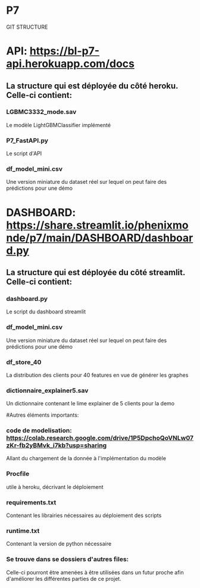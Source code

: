 # P7
GIT STRUCTURE

# API: https://bl-p7-api.herokuapp.com/docs
## La structure qui est déployée du côté heroku. Celle-ci contient:
### LGBMC3332_mode.sav
Le modèle LightGBMClassifier implémenté
### P7_FastAPI.py
Le script d'API
### df_model_mini.csv
Une version miniature du dataset réel sur lequel on peut faire des prédictions pour une démo

# DASHBOARD: https://share.streamlit.io/phenixmonde/p7/main/DASHBOARD/dashboard.py
## La structure qui est déployée du côté streamlit. Celle-ci contient:
### dashboard.py
Le script du dashboard streamlit
### df_model_mini.csv
Une version miniature du dataset réel sur lequel on peut faire des prédictions pour une démo
### df_store_40
La distribution des clients pour 40 features en vue de générer les graphes
### dictionnaire_explainer5.sav
Un dictionnaire contenant le lime explainer de 5 clients pour la demo

#Autres éléments importants:
### code de modelisation: https://colab.research.google.com/drive/1P5DpchoQoVNLw07zKr-fb2yBMvk_i7kb?usp=sharing
Allant du chargement de la donnée à l'implémentation du modèle
### Procfile 
utile à heroku, décrivant le déploiement
### requirements.txt
Contenant les librairies nécessaires au déploiement des scripts
### runtime.txt
Contenant la version de python nécessaire

### Se trouve dans se dossiers d'autres files:
Celle-ci pourront être amenées à être utilisées dans un futur proche afin d'améliorer les différentes parties de ce projet.
